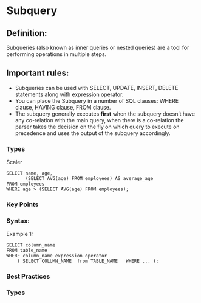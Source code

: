 # Subquery

## Definition:  
Subqueries (also known as inner queries or nested queries) are a tool for performing operations in multiple steps. 

## Important rules:

- Subqueries can be used with SELECT, UPDATE, INSERT, DELETE statements along with expression operator.
- You can place the Subquery in a number of SQL clauses: WHERE clause, HAVING clause, FROM clause.
- The subquery generally executes <b>first</b> when the subquery doesn’t have any co-relation with the main query, when there is a co-relation the parser takes the decision on the fly on which query to execute on precedence and uses the output of the subquery accordingly.

### Types

Scaler
```
SELECT name, age,
       (SELECT AVG(age) FROM employees) AS average_age
FROM employees
WHERE age > (SELECT AVG(age) FROM employees);

```

### Key Points

### Syntax:

Example 1:
```
SELECT column_name
FROM table_name
WHERE column_name expression operator 
    ( SELECT COLUMN_NAME  from TABLE_NAME   WHERE ... );

```

### Best Practices


### Types
